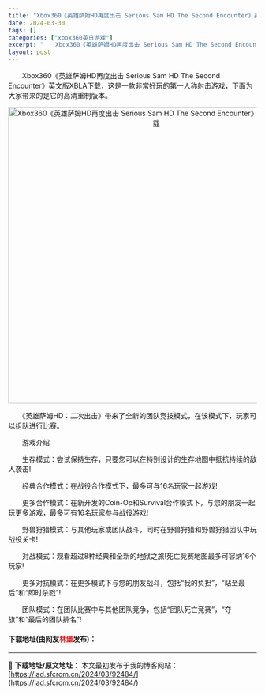 ```yaml
---
title: "Xbox360《英雄萨姆HD再度出击 Serious Sam HD The Second Encounter》英文版XBLA下载"
date: 2024-03-30
tags: []
categories: ["xbox360英日游戏"]
excerpt: "　　Xbox360《英雄萨姆HD再度出击 Serious Sam HD The Second Encounter》英文版XBLA下载，这是一款非常好玩的第一人称射击游戏，下面为大家带来的是它的高清重制版本。 　　《英雄萨姆HD：二次出击》带来了全新的团队竞技模式，在该模式下，玩家可以组队进行比赛。 &hellip;"
layout: post
---
```


 <p>　　Xbox360《英雄萨姆HD再度出击 Serious Sam HD The Second Encounter》英文版XBLA下载，这是一款非常好玩的第一人称射击游戏，下面为大家带来的是它的高清重制版本。</p> <p align="center"><img align="" border="0" src="https://lad.sfcrom.cn/wp-content/uploads/2024/03/20240330_6607d97f6b580.webp" width="600" alt="Xbox360《英雄萨姆HD再度出击 Serious Sam HD The Second Encounter》英文版XBLA下载" /></p> <p>　　《英雄萨姆HD：二次出击》带来了全新的团队竞技模式，在该模式下，玩家可以组队进行比赛。</p> <p>　　游戏介绍</p> <p>　　生存模式：尝试保持生存，只要您可以在特别设计的生存地图中抵抗持续的敌人袭击!</p> <p>　　经典合作模式：在战役合作模式下，最多可与16名玩家一起游戏!</p> <p>　　更多合作模式：在新开发的Coin-Op和Survival合作模式下，与您的朋友一起玩更多游戏，最多可有16名玩家参与战役游戏!</p> <p>　　野兽狩猎模式：与其他玩家或团队战斗，同时在野兽狩猎和野兽狩猎团队中玩战役关卡!</p> <p>　　对战模式：观看超过8种经典和全新的地狱之旅!死亡竞赛地图最多可容纳16个玩家!</p> <p>　　更多对抗模式：在更多模式下与您的朋友战斗，包括&ldquo;我的负担&rdquo;，&ldquo;站至最后&rdquo;和&ldquo;即时杀戮&rdquo;!</p> <p>　　团队模式：在团队比赛中与其他团队竞争，包括&ldquo;团队死亡竞赛&rdquo;，&ldquo;夺旗&rdquo;和&ldquo;最后的团队排名&rdquo;!</p> <p><h4>下载地址(由网友<font color="red">林堡</font>发布)：</h4></p> 

---
📖 **下载地址/原文地址：** 本文最初发布于我的博客网站：[https://lad.sfcrom.cn/2024/03/92484/](https://lad.sfcrom.cn/2024/03/92484/)
